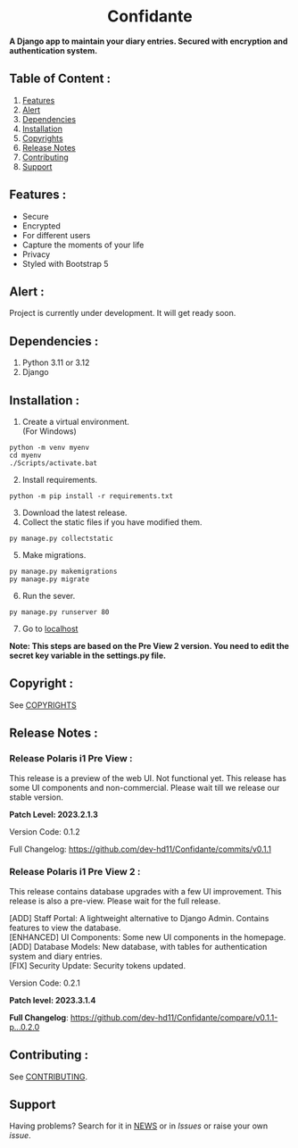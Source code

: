 <div align = "center">
<h1> Confidante </h1>
</div>


**A Django app to maintain your diary entries. Secured with encryption and authentication system.**

## Table of Content :
1. [Features](#features-)
2. [Alert](#alert-)
3. [Dependencies](#dependencies-)
4. [Installation](#installation-)
5. [Copyrights](#copyrights-)
6. [Release Notes](#release-notes-)
7. [Contributing](#contributing-)
8. [Support](#support-)

## Features :
- Secure
- Encrypted
- For different users
- Capture the moments of your life
- Privacy
- Styled with Bootstrap 5

## Alert :
Project is currently under development. It will get ready soon.

## Dependencies :
1. Python 3.11 or 3.12
2. Django

## Installation :
1. Create a virtual environment.<br>(For Windows)
```shell
python -m venv myenv
cd myenv
./Scripts/activate.bat
``` 

2. Install requirements.<br>
```shell
python -m pip install -r requirements.txt

```

3. Download the latest release.
4. Collect the static files if you have modified them.
```shell
py manage.py collectstatic
```
5. Make migrations.
```shell
py manage.py makemigrations
py manage.py migrate
```
6. Run the sever.
```shell
py manage.py runserver 80
```
7. Go to [localhost](127.0.0.1:80)

**Note: This steps are based on the Pre View 2 version. You need to edit the secret key variable in the settings.py file.**

## Copyright :
See [COPYRIGHTS](./COPYRIGHTS.md)

## Release Notes :

### Release Polaris i1 Pre View :
This release is a preview of the web UI. Not functional yet. This release has some UI components and non-commercial. Please wait till we release our stable version.

**Patch Level: 2023.2.1.3**

Version Code: 0.1.2

Full Changelog: https://github.com/dev-hd11/Confidante/commits/v0.1.1

### Release Polaris i1 Pre View 2 :
This release contains database upgrades with a few UI improvement. This release is also a pre-view. Please wait for the full release.

[ADD] Staff Portal: A lightweight alternative to Django Admin. Contains features to view the database.<br>
[ENHANCED] UI Components: Some new UI components in the homepage.<br>
[ADD] Database Models: New database, with tables for authentication system and diary entries.<br>
[FIX] Security Update: Security tokens updated.<br>

Version Code: 0.2.1

 **Patch level: 2023.3.1.4**

**Full Changelog**: https://github.com/dev-hd11/Confidante/compare/v0.1.1-p...0.2.0


## Contributing :
See [CONTRIBUTING](./CONTRIBUTING.md).

## Support
Having problems? Search for it in [NEWS](./NEWS.md) or in *Issues* or raise your own *issue*.
